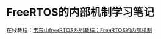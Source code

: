 # FreeRTOS的内部机制学习笔记

在线教程：[韦东山freeRTOS系列教程：FreeRTOS的内部机制](https://www.bilibili.com/video/BV1Ar4y1C7En/?spm_id_from=333.999.0.0&vd_source=5d9c7e3bfd7a01902b0da55d15722564)
